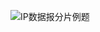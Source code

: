 ![IP数据报分片例题](http://oss.pyaxy.xyz/img/IP%E6%95%B0%E6%8D%AE%E6%8A%A5%E5%88%86%E7%89%87%E4%BE%8B%E9%A2%98.png)